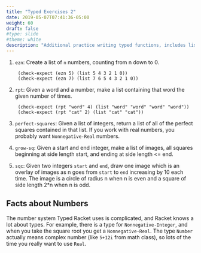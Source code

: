 ```yaml
---
title: "Typed Exercises 2"
date: 2019-05-07T07:41:36-05:00
weight: 60
draft: false
#type: slide
#theme: white
description: "Additional practice writing typed functions, includes lists and recursion."
---
```


1. `ezn`: Create a list of `n` numbers, counting from n down to 0.

        (check-expect (ezn 5) (list 5 4 3 2 1 0))
        (check-expect (ezn 7) (list 7 6 5 4 3 2 1 0))
        
2. `rpt`: Given a word and a number, make a list containing that word
   the given number of times.
   
        (check-expect (rpt "word" 4) (list "word" "word" "word" "word"))
        (check-expect (rpt "cat" 2) (list "cat" "cat"))
        
3. `perfect-squares`: Given a list of integers, return a list of all
   of the perfect squares contained in that list. If you work with
   real numbers, you probably want `Nonnegative-Real` numbers.
   
4. `grow-sq`: Given a start and end integer, make a list of images,
   all squares beginning at side length start, and ending at side
   length <= end.
   
5. `sqc`: Given two integers `start` and `end`, draw one image which
   is an overlay of images as n goes from `start` to `end` increasing
   by 10 each time. The image is a circle of radius n when n is even
   and a square of side length 2*n when n is odd.


## Facts about Numbers

The number system Typed Racket uses is complicated, and Racket knows a
lot about types. For example, there is a type for
`Nonnegative-Integer`, and when you take the square root you get a
`Nonnegative-Real`. The type `Number` actually means complex number
(like `5+12i` from math class), so lots of the time you really want to
use `Real`.
